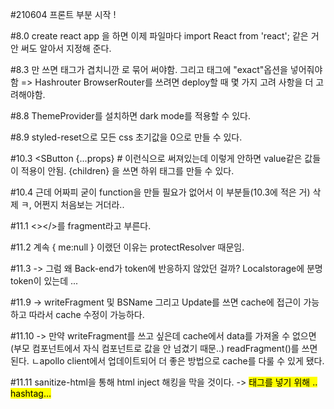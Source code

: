 #210604 프론트 부분 시작 !


#8.0 create react app 을 하면 이제 파일마다 import React from 'react'; 같은 거 안 써도 알아서 지정해 준다. 

#8.3 <Route>만 쓰면 태그가 겹치니깐 <switch>로 묶어 써야함.
    그리고 <Route>태그에 "exact"옵션을 넣어줘야함 => Hashrouter 
    BrowserRouter를 쓰려면 deploy할 때 몇 가지 고려 사항을 더 고려해야함.

#8.8 ThemeProvider를 설치하면 dark mode를 적용할 수 있다.

#8.9 styled-reset으로 모든 css 초기값을 0으로 만들 수 있다.

#10.3 <SButton {...props} # 이런식으로 써져있는데 이렇게 안하면 value같은 값들이 적용이 안됨.
      {children} 을 쓰면 하위 태그를 만들 수 있다.

#10.4 근데 어짜피 굳이 function을 만들 필요가 없어서 이 부분들(10.3에 적은 거) 삭제 ㅋ, 어쩐지 처음보는 거더라.. 

#11.1 <></>를 fragment라고 부른다. 

#11.2 계속 { me:null } 이랬던 이유는 protectResolver 때문임. 
     
#11.3 -> 그럼 왜 Back-end가 token에 반응하지 않았던 걸까?  Localstorage에 분명 token이 있는데 ... 

#11.9 -> writeFragment 및 BSName 그리고 Update를 쓰면 cache에 접근이 가능하고 따라서 cache 수정이 가능하다.

#11.10 -> 만약 writeFragment를 쓰고 싶은데 cache에서 data를 가져올 수 없으면 (부모 컴포넌트에서 자식 컴포넌트로 값을 안 넘겼기 때문..) readFragment()를 쓰면 된다. 
          ㄴapollo client에서 업데이트되어 더 좋은 방법으로 cache를 다룰 수 있게 됐다.

#11.11 sanitize-html을 통해 html inject 해킹을 막을 것이다. -> <Mark>태그를 넣기 위해 .. hashtag...

